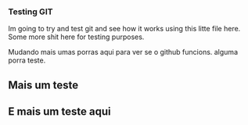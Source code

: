 ### Testing GIT

Im going to try and test git and see how it works using this litte file here.
Some more shit here for testing purposes.

Mudando mais umas porras aqui para ver se o github funcions.
alguma porra teste.


## Mais um teste

## E mais um teste aqui
